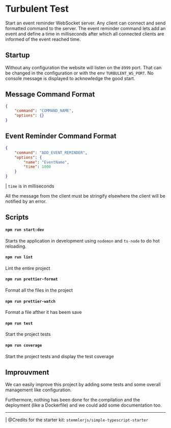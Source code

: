 # Turbulent Test

Start an event reminder WebSocket server. Any client can connect and send formatted command to the server. The event reminder command lets add an event and define a time in milliseconds after which all connected clients are informed of the event reached time.

## Startup

Without any configuration the website will listen on the `8999` port. That can be changed in the configuration or with the env `TURBULENT_WS_PORT`. No console message is displayed to acknowledge the good start.

## Message Command Format

```json
{
    "command": "COMMAND_NAME",
    "options": {}
}
```
## Event Reminder Command Format

```json
{
    "command": "ADD_EVENT_REMINDER",
    "options": {
        "name": "EventName",
        "time": 1000
    }
}
```
| `time` is in milliseconds

All the message from the client must be stringify elsewhere the client will be notified by an error.

## Scripts

#### `npm run start:dev`

Starts the application in development using `nodemon` and `ts-node` to do hot reloading.

#### `npm run lint`

Lint the entire project

#### `npm run prettier-format`

Format all the files in the project

#### `npm run prettier-watch`

Format a file afther it has beem save

#### `npm run test`

Start the project tests

#### `npm run coverage`

Start the project tests and display the test coverage

## Improuvment

We can easily improve this project by adding some tests and some overall management like configuration.

Furthermore, nothing has been done for the compilation and the deployment (like a Dockerfile) and we could add some documentation too.

-----

| @Credits for the starter kit: `stemmlerjs/simple-typescript-starter`
